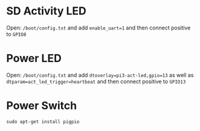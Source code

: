 # SD Activity LED

Open: `/boot/config.txt` and add `enable_uart=1` and then connect positive to `GPIO8`

# Power LED

Open: `/boot/config.txt` and add `dtoverlay=pi3-act-led,gpio=13` as well as `dtparam=act_led_trigger=heartbeat` and then connect positive to `GPIO13`

# Power Switch

`sudo apt-get install pigpio`
